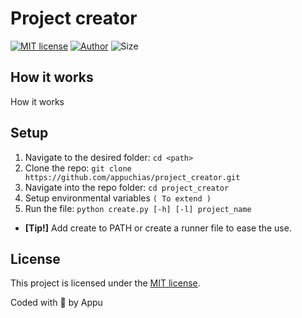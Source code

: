 # Project creator

[![MIT license](https://img.shields.io/github/license/appuchias/project_creator?style=flat-square)](https://github.com/appuchias/project_creator/blob/master/LICENSE)
[![Author](https://img.shields.io/badge/Project%20by-Appu-9cf?style=flat-square)](https://github.com/appuchias)
![Size](https://img.shields.io/github/repo-size/appuchias/project_creator?color=orange&style=flat-square)

## How it works

How it works

## Setup

1. Navigate to the desired folder: `cd <path>`
1. Clone the repo: `git clone https://github.com/appuchias/project_creator.git`
1. Navigate into the repo folder: `cd project_creator`
1. Setup environmental variables `( To extend )`
1. Run the file: `python create.py [-h] [-l] project_name`

- **[Tip!]** Add create to PATH or create a runner file to ease the use.

## License

This project is licensed under the [MIT license](https://github.com/appuchias/project_creator/blob/master/LICENSE).

Coded with 🖤 by Appu
